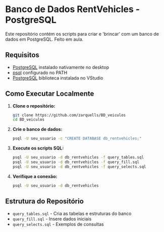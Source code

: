 # Banco de Dados RentVehicles - PostgreSQL

Este repositório contém os scripts para criar e 'brincar' com um banco de dados em PostgreSQL. Feito em aula.

## Requisitos
- [PostgreSQL](https://www.postgresql.org/download/) instalado nativamente no desktop
- [psql](https://www.postgresql.org/download/) configurado no PATH
- [PostgreSQL](https://marketplace.visualstudio.com/items?itemName=ms-ossdata.vscode-postgresql) biblioteca instalada no VStudio

## Como Executar Localmente

1. **Clone o repositório:**
   ```sh
   git clone https://github.com/zarquells/BD_veiculos
   cd BD_veiculos
   ```

2. **Crie o banco de dados:**
   ```sh
   psql -U seu_usuario -c "CREATE DATABASE db_rentvehicles;"
   ```

3. **Execute os scripts SQL:**
   ```sh
   psql -U seu_usuario -d db_rentvehicles -f query_tables.sql
   psql -U seu_usuario -d db_rentvehicles -f query_fill.sql
   psql -U seu_usuario -d db_rentvehicles -f query_selects.sql
   ```

4. **Verifique a conexão:**
   ```sh
   psql -U seu_usuario -d db_rentvehicles
   ```

## Estrutura do Repositório
- `query_tables.sql` - Cria as tabelas e estruturas do banco
- `query_fill.sql` - Insere dados iniciais
- `query_selects.sql` - Exemplos de consultas